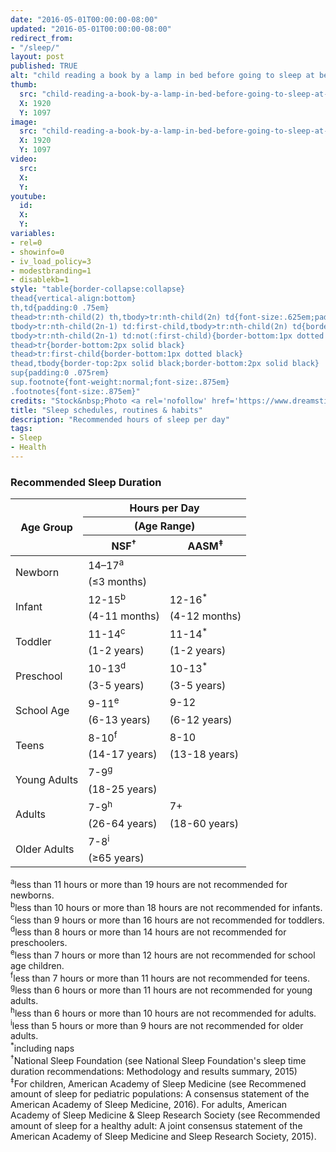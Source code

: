 ```yaml
---
date: "2016-05-01T00:00:00-08:00"
updated: "2016-05-01T00:00:00-08:00"
redirect_from:
- "/sleep/"
layout: post
published: TRUE
alt: "child reading a book by a lamp in bed before going to sleep at bedtime"
thumb:
  src: "child-reading-a-book-by-a-lamp-in-bed-before-going-to-sleep-at-bedtime.jpg"
  X: 1920
  Y: 1097
image:
  src: "child-reading-a-book-by-a-lamp-in-bed-before-going-to-sleep-at-bedtime.jpg"
  X: 1920
  Y: 1097
video:
  src:
  X:
  Y:
youtube:
  id:
  X:
  Y:
variables:
- rel=0
- showinfo=0
- iv_load_policy=3
- modestbranding=1
- disablekb=1
style: "table{border-collapse:collapse}
thead{vertical-align:bottom}
th,td{padding:0 .75em}
thead>tr:nth-child(2) th,tbody>tr:nth-child(2n) td{font-size:.625em;padding:.325em 0.25rem .325em}
tbody>tr:nth-child(2n-1) td:first-child,tbody>tr:nth-child(2n) td{border-bottom:1px solid black}
tbody>tr:nth-child(2n-1) td:not(:first-child){border-bottom:1px dotted black}
thead>tr{border-bottom:2px solid black}
thead>tr:first-child{border-bottom:1px dotted black}
thead,tbody{border-top:2px solid black;border-bottom:2px solid black}
sup{padding:0 .075rem}
sup.footnote{font-weight:normal;font-size:.875em}
.footnotes{font-size:.875em}"
credits: "Stock&nbsp;Photo <a rel='nofollow' href='https://www.dreamstime.com/stock-photo-preteen-handsome-boy-read-book-lamp-sleep-image58081725' target='_blank'>&copy;</a>&nbsp;Ulianna19970"
title: "Sleep schedules, routines & habits"
description: "Recommended hours of sleep per day"
tags:
- Sleep
- Health
---
```

<h3>Recommended Sleep Duration</h3>
<table class="center">
	<thead>
		<tr>
			<th rowspan="3">Age Group</th>
			<th colspan="2">Hours per Day</th>
		</tr>
		<tr><th colspan="2">(Age Range)</th></tr>
		<tr>
			<th>NSF<sup class="footnote">&dagger;</sup></th>
			<th>AASM<sup class="footnote">&Dagger;</sup></th>
		</tr>
	</thead>
	<tbody>
		<tr>
			<td rowspan="2">Newborn</td>
			<td>14–17<sup>a</sup></td>
			<td></td>
		</tr>
		<tr><td>(&le;3 months)</td><td></td></tr>
		<tr>
			<td rowspan="2">Infant</td>
			<td>12-15<sup>b</sup></td>
			<td>12-16<sup class="footnote">*</sup></td>
		</tr>
		<tr>
			<td>(4-11 months)</td>
			<td>(4-12 months)</td>
		</tr>
		<tr>
			<td rowspan="2">Toddler</td>
			<td>11-14<sup>c</sup></td>
			<td>11-14<sup class="footnote">*</sup></td>
		</tr>
		<tr><td>(1-2 years)</td><td>(1-2 years)</td></tr>
		<tr>
			<td rowspan="2">Preschool</td>
			<td>10-13<sup>d</sup></td>
			<td>10-13<sup class="footnote">*</sup></td>
		</tr>
		<tr><td>(3-5 years)</td><td>(3-5 years)</td></tr>
		<tr>
			<td rowspan="2">School Age<br></td>
			<td>9-11<sup>e</sup></td>
			<td>9-12</td>
		</tr>
		<tr>
			<td>(6-13 years)</td>
			<td>(6-12 years)</td>
		</tr>
		<tr>
			<td rowspan="2">Teens</td>
			<td>8-10<sup>f</sup></td>
			<td>8-10</td>
		</tr>
		<tr>
			<td>(14-17 years)</td>
			<td>(13-18 years)</td>
		</tr>
		<tr>
			<td rowspan="2">Young Adults</td>
			<td>7-9<sup>g</sup></td>
			<td></td>
		</tr>
		<tr>
			<td>(18-25 years)</td>
			<td></td>
		</tr>
		<tr>
			<td rowspan="2">Adults</td>
			<td>7-9<sup>h</sup></td>
			<td>7+</td>
		</tr>
		<tr>
			<td>(26-64 years)</td>
			<td>(18-60 years)</td>
		</tr>
		<tr>
			<td rowspan="2">Older Adults</td>
			<td>7-8<sup>i</sup></td>
			<td></td>
		</tr>
		<tr>
			<td>(&ge;65 years)</td>
			<td></td>
		</tr>
	</tbody>
</table>
<div class="footnotes">
	<sup>a</sup>less than 11 hours or more than 19 hours are not recommended for newborns.<br>
	<sup>b</sup>less than 10 hours or more than 18 hours are not recommended for infants.<br>
	<sup>c</sup>less than 9 hours or more than 16 hours are not recommended for toddlers.<br>
	<sup>d</sup>less than 8 hours or more than 14 hours are not recommended for preschoolers.<br>
	<sup>e</sup>less than 7 hours or more than 12 hours are not recommended for school age children.<br>
	<sup>f</sup>less than 7 hours or more than 11 hours are not recommended for teens.<br>
	<sup>g</sup>less than 6 hours or more than 11 hours are not recommended for young adults.<br>
	<sup>h</sup>less than 6 hours or more than 10 hours are not recommended for adults.<br>
	<sup>i</sup>less than 5 hours or more than 9 hours are not recommended for older adults.<br>
	<sup class="footnote">*</sup>including naps<br>
	<sup class="footnote">&dagger;</sup>National Sleep Foundation (see National Sleep Foundation's sleep time duration recommendations: Methodology and results summary, 2015)<br>
	<sup class="footnote">&Dagger;</sup>For children, American Academy of Sleep Medicine (see Recommened amount of sleep for pediatric populations: A consensus statement of the American Academy of Sleep Medicine, 2016). For adults, American Academy of Sleep Medicine & Sleep Research Society (see Recommended amount of sleep for a healthy adult: A joint consensus statement of the American Academy of Sleep Medicine and Sleep Research Society, 2015).
</div>